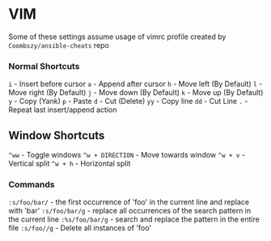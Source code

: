 # VIM

Some of these settings assume usage of vimrc profile created by `Coombszy/ansible-cheats` repo

### Normal Shortcuts
`i` - Insert before cursor
`a` - Append after cursor
`h` - Move left (By Default)
`l` - Move right (By Default)
`j` - Move down (By Default)
`k` - Move up (By Default)
`y` - Copy (Yank)
`p` - Paste
`d` - Cut (Delete)
`yy` - Copy line
`dd` - Cut Line
`.` - Repeat last insert/append action

## Window Shortcuts
`^ww` - Toggle windows
`^w + DIRECTION` - Move towards window 
`^w + v` - Vertical split
`^w + h` - Horizontal split

### Commands
`:s/foo/bar/` - the first occurrence of 'foo' in the current line and replace with 'bar'
`:s/foo/bar/g` - replace all occurrences of the search pattern in the current line
`:%s/foo/bar/g` - search and replace the pattern in the entire file
`:s/foo//g` - Delete all instances of 'foo'